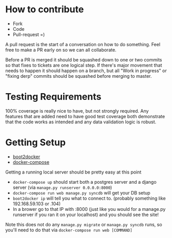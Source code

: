 How to contribute
=================

* Fork
* Code
* Pull-request =)


A pull request is the start of a conversation on how to do something.
Feel free to make a PR early on so we can all collaborate.

Before a PR is merged it should be squashed down to one or two commits
so that fixes to tickets are one logical step. If there's major movement
that needs to happen it should happen on a branch, but all "Work in
progress" or "fixing derp" commits should be squashed before merging
to master.


Testing Requirements
====================

100% coverage is really nice to have, but not strongly required. Any
features that are added need to have good test coverage both demonstrate
that the code works as intended and any data validation logic is robust.


Getting Setup
=============
* [boot2docker](http://boot2docker.io/)
* [docker-compose](http://docs.docker.com/compose/install/)

Getting a running local server should be pretty easy at this point
* `docker-compose up` should start both a postgres server and a django
server (via `manage.py runserver 0.0.0.0:8000`)
* `docker-compose run web manage.py syncdb` will get your DB setup
* `boot2docker ip` will tell you what to connect to. (probably something
  like 192.168.59.103 or .104)
* In a brower go to that IP with :8000 (just like you would for a
  manage.py runserver if you ran it on your localhost) and you should
  see the site!

Note this does not do any `manage.py migrate` or `manage.py syncdb`
runs, so you'll need to do that via `docker-compose run web [COMMAND]`

